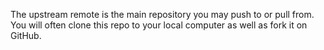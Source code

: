 The upstream remote is the main repository you may push to or pull from. You will often clone this repo to your local computer as well as fork it on GitHub.
